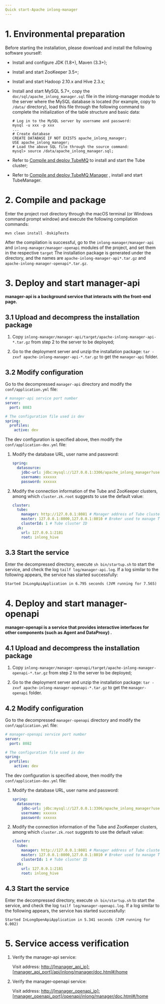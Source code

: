 ```yaml
---
Quick start-Apache inlong-manager
---
```


# 1. Environmental preparation

Before starting the installation, please download and install the following software yourself:

- Install and configure JDK (1.8+), Maven (3.3+);

- Install and start ZooKeeper 3.5+;

- Install and start Hadoop 2.10.x and Hive 2.3.x;

- Install and start MySQL 5.7+, copy the `doc/sql/apache_inlong_manager.sql` file in the inlong-manager module to the
  server where the MySQL database is located (for example, copy to `/data/` directory), load this file through the
  following command to complete the initialization of the table structure and basic data:

  ```shell
  # Log in to the MySQL server by username and password:
  mysql -u xxx -p xxx
  ...
  # Create database
  CREATE DATABASE IF NOT EXISTS apache_inlong_manager;
  USE apache_inlong_manager;
  # Load the above SQL file through the source command:
  mysql> source /data/apache_inlong_manager.sql;
  ```

- Refer to [Compile and deploy TubeMQ](https://inlong.apache.org/zh-cn/docs/modules/tubemq/quick_start.html) to install
  and start the Tube cluster;

- Refer
  to [Compile and deploy TubeMQ Manager](https://inlong.apache.org/zh-cn/docs/modules/tubemq/tubemq-manager/quick_start.html)
  , install and start TubeManager.

# 2. Compile and package

Enter the project root directory through the macOS terminal (or Windows command prompt window) and execute the following
compilation commands:

```
mvn clean install -DskipTests
```

After the compilation is successful, go to the `inlong-manager/manager-api` and `inlong-manager/manager-openapi` modules
of the project, and set them in the respective `target`
The installation package is generated under the directory, and the names are `apache-inlong-manager-api*.tar.gz`
and `apache-inlong-manager-openapi*.tar.gz`.

# 3. Deploy and start manager-api

**manager-api is a background service that interacts with the front-end page.**

## 3.1 Upload and decompress the installation package

1) Copy `inlong-manager/manager-api/target/apache-inlong-manager-api-*.tar.gz` from step 2 to the server to be deployed;

2) Go to the deployment server and unzip the installation package: `tar -zxvf apache-inlong-manager-api-*.tar.gz` to get
   the `manager-api` folder.

## 3.2 Modify configuration

Go to the decompressed `manager-api` directory and modify the `conf/application.yml` file:

```yaml
# manager-api service port number
server:
  port: 8083

# The configuration file used is dev
spring:
  profiles:
    active: dev
```

The dev configuration is specified above, then modify the `conf/application-dev.yml` file:

1) Modify the database URL, user name and password:

   ```yaml
   spring:
     datasource:
       jdbc-url: jdbc:mysql://127.0.0.1:3306/apache_inlong_manager?useSSL=false&allowPublicKeyRetrieval=true&characterEncoding=UTF-8&nullCatalogMeansCurrent=true
       username: xxxxxx
       password: xxxxxx
   ```

2) Modify the connection information of the Tube and ZooKeeper clusters, among which `cluster.zk.root` suggests to use
   the default value:

   ```yaml
   cluster:
     tube:
       manager: http://127.0.0.1:8081 # Manager address of Tube cluster, used to create Topic
       master: 127.0.0.1:8000,127.0.0.1:8010 # Broker used to manage Tube
       clusterId: 1 # Tube cluster ID
     zk:
       url: 127.0.0.1:2181
       root: inlong_hive
   ```

## 3.3 Start the service

Enter the decompressed directory, execute `sh bin/startup.sh` to start the service, and check the
log `tailf log/manager-api.log`. If a log similar to the following appears, the service has started successfully:

```shell
Started InLongApiApplication in 6.795 seconds (JVM running for 7.565)
```

# 4. Deploy and start manager-openapi

**manager-openapi is a service that provides interactive interfaces for other components (such as Agent and DataProxy)
.**

## 4.1 Upload and decompress the installation package

1) Copy `inlong-manager/manager-openapi/target/apache-inlong-manager-openapi-*.tar.gz` from step 2 to the server to be
   deployed;

2) Go to the deployment server and unzip the installation package: `tar -zxvf apache-inlong-manager-openapi-*.tar.gz` to
   get the `manager-openapi` folder.

## 4.2 Modify configuration

Go to the decompressed `manager-openapi` directory and modify the `conf/application.yml` file:

```yaml
# manager-openapi service port number
server:
  port: 8082

# The configuration file used is dev
spring:
  profiles:
    active: dev
```

The dev configuration is specified above, then modify the `conf/application-dev.yml` file:

1) Modify the database URL, user name and password:

   ```yaml
   spring:
     datasource:
       jdbc-url: jdbc:mysql://127.0.0.1:3306/apache_inlong_manager?useSSL=false&allowPublicKeyRetrieval=true&characterEncoding=UTF-8&nullCatalogMeansCurrent=true
       username: xxxxxx
       password: xxxxxx
   ```

2) Modify the connection information of the Tube and ZooKeeper clusters, among which `cluster.zk.root` suggests to use
   the default value:

   ```yaml
   cluster:
     tube:
       manager: http://127.0.0.1:8081 # Manager address of Tube cluster, used to create Topic
       master: 127.0.0.1:8000,127.0.0.1:8010 # Broker used to manage Tube
       clusterId: 1 # Tube cluster ID
     zk:
       url: 127.0.0.1:2181
       root: inlong_hive
   ```

## 4.3 Start the service

Enter the decompressed directory, execute `sh bin/startup.sh` to start the service, and check the
log `tailf log/manager-openapi.log`. If a log similar to the following appears, the service has started successfully:

```shell
Started InLongOpenApiApplication in 5.341 seconds (JVM running for 6.002)
```

# 5. Service access verification

1) Verify the manager-api service:

   Visit address: <http://[manager_api_ip]:[manager_api_port]/api/inlong/manager/doc.html#/home>

2) Verify the manager-openapi service:

   Visit address: <http://[manager_openapi_ip]:[manager_openapi_port]/openapi/inlong/manager/doc.html#/home>